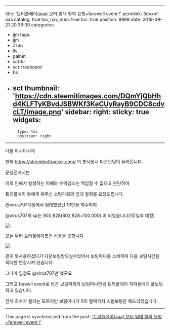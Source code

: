 
---
title: '트리플에이(aaa) 보터 임대 철회 요청+farewell event !'
permlink: 3dvxnf-aaa
catalog: true
toc_nav_num: true
toc: true
position: 9999
date: 2019-09-21 20:39:30
categories:
- jjm
tags:
- jjm
- zzan
- liv
- palnet
- sct-kr
- sct-freeboard
- bs
- sct
thumbnail: 'https://cdn.steemitimages.com/DQmYjQbHhd4KLFTyKBvdJSBWKf3KeCUyRayB9CDC8cdvcLT/image.png'
sidebar:
    right:
        sticky: true
widgets:
    -
        type: toc
        position: right
---


다들 아시다시피

현재 https://steembottracker.com/ 의 봇사용시 다운보팅이 들어옵니다.

운영진에서는 

이로 인해서 발생하는 피해와 수익감소는 책임질 수 없다고 판단하여

트리플에이 봇에게 해주신 스팀파워의 임대 철회를 요청드립니다.



@virus707계정에서 임대했었던 10만을 회수하여

@virus707의 sp는 902,828(802,828+100,000) 이 되었습니다(1주일후 예정)

![](https://cdn.steemitimages.com/DQmYjQbHhd4KLFTyKBvdJSBWKf3KeCUyRayB9CDC8cdvcLT/image.png)



오늘 부터 트리플에이봇은 사용을 못합니다

![](https://cdn.steemitimages.com/DQmeyGvZTmFqCeFgzY4VWRsZynQ1p6tZsVndtcBYXGwYyWf/image.png)

괜히 봇사용하셨다가 다운보팅받으실수있어서 보팅마나를 소비하여 다음 보팅시간을 최대한 연장시켜 놨습니다.

그나마 입찰도 @virus707만 했구요

그리고 farewll event로 남은 보팅파워와 보팅마나만큼 트리플에이 저자들에게 풀보팅하고 있습니다.

언제 회수가 될지는 모르지만 보팅마나가 0이 될때까지 스팀보팅은 해드리겠습니다.

- - -

This page is synchronized from the post: ['트리플에이(aaa) 보터 임대 철회 요청+farewell event !'](https://steemit.com/@virus707/3dvxnf-aaa)
